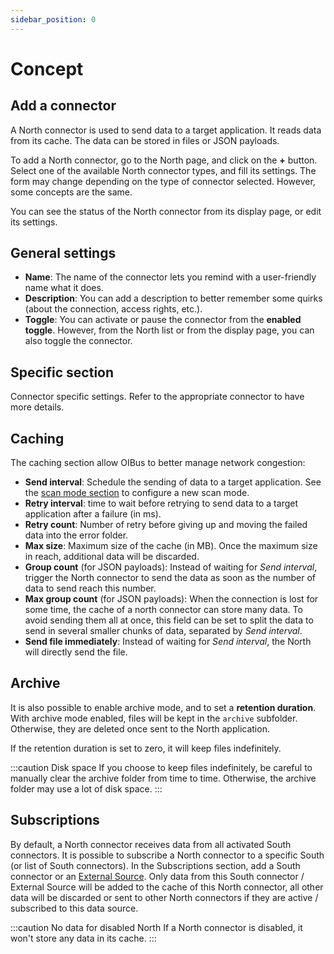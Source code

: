 ```yaml
---
sidebar_position: 0
---
```


# Concept
## Add a connector
A North connector is used to send data to a target application. It reads data from its cache. The data can be stored in 
files or JSON payloads.

To add a North connector, go to the North page, and click on the **+** button. Select one of the available North
connector types, and fill its settings. The form may change depending on the type of connector selected. However, some
concepts are the same.

You can see the status of the North connector from its display page, or edit its settings.

## General settings
- **Name**: The name of the connector lets you remind with a user-friendly name what it does.
- **Description**: You can add a description to better remember some quirks (about the connection, access rights, etc.).
- **Toggle**: You can activate or pause the connector from the **enabled toggle**. However, from the North list or from
the display page, you can also toggle the connector.

## Specific section
Connector specific settings. Refer to the appropriate connector to have more details.

## Caching
The caching section allow OIBus to better manage network congestion:
- **Send interval**: Schedule the sending of data to a target application. See the [scan mode section](../engine/scan-modes.md)
to configure a new scan mode.
- **Retry interval**: time to wait before retrying to send data to a target application after a failure (in ms).
- **Retry count**: Number of retry before giving up and moving the failed data into the error folder.
- **Max size**: Maximum size of the cache (in MB). Once the maximum size in reach, additional data will be discarded.
- **Group count** (for JSON payloads): Instead of waiting for _Send interval_, trigger the North connector to send the 
data as soon as the number of data to send reach this number.
- **Max group count** (for JSON payloads): When the connection is lost for some time, the cache of a north connector can
store many data. To avoid sending them all at once, this field can be set to split the data to send in several smaller 
chunks of data, separated by _Send interval_.
- **Send file immediately**: Instead of waiting for _Send interval_, the North will directly send the file.

## Archive
It is also possible to enable archive mode, and to set a **retention duration**. With archive mode enabled, files will be
kept in the `archive` subfolder. Otherwise, they are deleted once sent to the North application.

If the retention duration is set to zero, it will keep files indefinitely.

:::caution Disk space
If you choose to keep files indefinitely, be careful to manually clear the archive folder from time to time. Otherwise,
the archive folder may use a lot of disk space.
:::

## Subscriptions
By default, a North connector receives data from all activated South connectors. It is possible to subscribe a 
North connector to a specific South (or list of South connectors). In the Subscriptions section, add a South connector
or an [External Source](../engine/external-sources.md).
Only data from this South connector / External Source will be added to the cache of this North connector, all other 
data will be discarded or sent to other North connectors if they are active / subscribed to this data source.

:::caution No data for disabled North
If a North connector is disabled, it won't store any data in its cache.
:::





